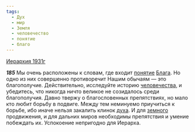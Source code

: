 ```yaml
---
tags:
  - Дух
  - мир
  - Земля
  - человечество
  - понятие
  - благо
---
```


[Иерархия 1931г](https://127.0.0.1:4002/agni/1931)

___185___
Мы очень расположены к словам, где входит [понятие](../../../tags/#понятие) [Блага](../../../tags/#[благо](../../../tags/#благо)). Но одно из них совершенно противоречит Нашим обычаям — это благополучие. Действительно, исследуйте историю [человечества](../../../tags/#человечество), и убедитесь, что никогда ничто великое не созидалось среди благополучия. Давно твержу о благословенных препятствиях, но мало кто любит борьбу в подвиге. Между тем неминуемо приучиться к борьбе, ибо иначе нельзя закалить клинок [духа](../../../tags/#Дух). И для [земного](../../../tags/#Земля) продвижения, и для дальних миров необходимы препятствия и умение побеждать их. Успокоение непригодно для Иерарха.   

